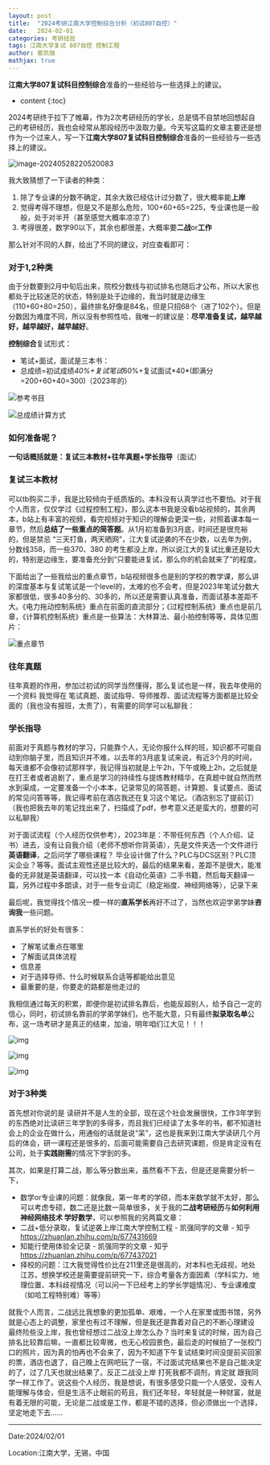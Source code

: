 ```yaml
---
layout: post
title:  "2024考研江南大学控制综合分析（初试807自控）"
date:   2024-02-01
categories: 考研经验
tags: 江南大学复试 807自控 控制工程 
author: 娄凯强
mathjax: true
---
```


**江南大学807复试科目控制综合**准备的一些经验与一些选择上的建议。









* content
{:toc}


2024考研终于拉下了帷幕，作为2次考研经历的学长，总是情不自禁地回想起自己的考研经历，我也会经常从那段经历中汲取力量。今天写这篇的文章主要还是想作为一个过来人，写一下**江南大学807复试科目控制综合**准备的一些经验与一些选择上的建议。

![image-20240528220520083](C:\Users\dell\AppData\Roaming\Typora\typora-user-images\image-20240528220520083.png)





我大致猜想了一下读者的种类：

1.  除了专业课的分数不确定，其余大致已经估计过分数了，很大概率能**上岸** 
2.  觉得考得不理想，但是又不是那么危险，100+60+65=225，专业课也是一般般，处于对半开（甚至感觉大概率凉凉了） 
3.  考得很差，数学90以下，其余也都很差，大概率要**二战**or**工作** 

那么针对不同的人群，给出了不同的建议，对应查看即可：

### 对于1,2种类

由于分数要到2月中旬后出来，院校分数线与初试排名也随后才公布，所以大家也都处于比较迷茫的状态，特别是处于边缘的，我当时就是边缘生（110+60+80=250），最终排名好像是84名，但是只招68个（进了102个）。但是分数因为难度不同，所以没有参照性哈，我唯一的建议是：**尽早准备复试，越早越好，越早越好，越早越好**。

**控制综合**复试形式：

- 笔试+面试，面试是三本书：
- 总成绩=初试成绩*40%+复试笔试*60%+复试面试\*40*(即满分=200+60+40=300)（2023年的）

![参考书目](https://pica.zhimg.com/80/v2-c3e41770339b7d060937ea3ca21bfecd_720w.png?source=d16d100b)







![总成绩计算方式](https://pica.zhimg.com/80/v2-f0843d31b9ac16ece0af361aacce5e9b_720w.png?source=d16d100b)





### 如何准备呢？

**一句话概括就是：复试三本教材+往年真题+学长指导**（面试）

### 复试三本教材

可以tb购买二手，我是比较倾向于纸质版的。本科没有认真学过也不要怕。对于我个人而言，仅仅学过《过程控制工程》，那么这本书我是没看b站视频的，其余两本，b站上有丰富的视频，看完视频对于知识的理解会更深一些，对照着课本每一章节，然后**总结了一些重点的简答题**。从1月初准备到3月底，时间还是很充裕的，但是禁忌 “三天打鱼，两天晒网”，江大复试逆袭的不在少数，以去年为例，分数线358，而一些370、380 的考生都没上岸，所以说江大的复试比重还是较大的，特别是边缘生，要准备充分到“只要能进复试，那么你的机会就来了”的程度。

下面给出了一些我给出的重点章节，b站视频很多也是别的学校的教学课，那么讲的深度基本与复试笔试是一个level的，太难的也不会考，但是2023年笔试分数大家都很低，很多40多分的、30多的，所以还是需要认真准备，而面试基本差距不大。《电力拖动控制系统》重点在前面的直流部分；《过程控制系统》重点也是前几章，《计算机控制系统》重点是一些算法：大林算法、最小拍控制等等，具体见图片：

![重点章节](https://picx.zhimg.com/80/v2-0a93bdf5ab50871bb5579e5fabf48da9_720w.jpeg?source=d16d100b)







### 往年真题

往年真题的作用，参加过初试的同学当然懂得，那么复试也是一样，我去年使用的一个资料 我觉得在 笔试真题、面试指导、导师推荐、面试流程等方面都是比较全面的（我也没有报班，太贵了），有需要的同学可以私聊我：



### 学长指导

前面对于真题与教材的学习，只能靠个人，无论你报什么样的班，知识都不可能自动到你脑子里，而且知识并不难，以去年的3月底复试来说，有近3个月的时间，每天谁都不会像初试那样学，我记得当初就是上午2h，下午或晚上2h，之后就是在打王者或者追剧了，重点是学习的持续性与提炼教材精华，在真题中就自然而然水到渠成，一定要准备一个小本本，记录常见的简答题，计算题、复试要点、面试的常见问答等等，我记得考前在酒店我还在复习这个笔记。（酒店别忘了提前订）（我也把我去年的笔记找出来了，扫描成了pdf，参考意义还是蛮大的，想要的可以私聊我）

对于面试流程（个人经历仅供参考），2023年是：不带任何东西（个人介绍、证书）进去，没有让自我介绍（老师不想听你背英语），先是文件夹选一个文件进行**英语翻译**，之后问学了哪些课程？ 毕业设计做了什么？PLC与DCS区别？PLC顶尖企业？等等。面试主观性还是比较大的，最后的结果来看，差距不是很大，能准备的无非就是英语翻译，可以找一本《自动化英语》二手书籍，然后每天翻译一篇，另外过程中多朗读，对于一些专业词汇（稳定裕度、神经网络等），记录下来

最后呢，我觉得找个情况一模一样的**直系学长**再好不过了，当然也欢迎学弟学妹**咨询我**一些问题。

直系学长的好处有很多：

- 了解笔试重点在哪里
- 了解面试具体流程
- 信息差
- 对于选择导师、什么时候联系合适等都能给出意见
- 最重要的是，你要走的路都是他走过的 

我相信通过每天的积累，即便你是初试排名靠后，也能反超别人，给予自己一定的信心，同时，初试排名靠前的学弟学妹们，也不能大意，只有最终**拟录取名单**公布，这一场考研才是真正的结束，加油，明年咱们江大见！！！

![img](https://pica.zhimg.com/80/v2-55b6e900f95b8f07ed2cd11017359af6_720w.jpeg?source=d16d100b)







![img](https://pic1.zhimg.com/80/v2-8e5a32141ea55d1b8b547e8adec70136_720w.jpeg?source=d16d100b)







![img](https://picx.zhimg.com/80/v2-12d2acfcb700726a405c561f28896277_720w.jpeg?source=d16d100b)







### 对于3种类

首先想对你说的是 读研并不是人生的全部，现在这个社会发展很快，工作3年学到的东西绝对比读研三年学到的多得多，而且我们已经读了太多年的书，都不知道社会上的企业在做什么，用通俗的话就是说“呆”，这也是我来到江南大学读研几个月后的体会，研一课程还是很多的，后面可能需要自己去研究课题，但是肯定没有在公司，处于**实践刚需**的情况下学到的多。

其次，如果是打算二战，那么等分数出来，虽然看不下去，但是还是需要分析一下，

- 数学or专业课的问题：就像我，第一年考的学硕，而本来数学就不太好，那么可以考虑专硕，数二还是比数一简单很多，关于我的**二战考研经历**与**如何利用 神经网络技术 学好数学**，可以参照我的另两篇文章：                
- 二战+低分录取，复试逆袭上岸江南大学控制工程 - 凯强同学的文章 - 知乎
  https://zhuanlan.zhihu.com/p/677431669
- 知能行使用体验全记录 - 凯强同学的文章 - 知乎
  https://zhuanlan.zhihu.com/p/677437021
- 择校的问题：江大我觉得性价比在211里还是很高的，对本科也无歧视，地处江苏，想换学校还是需要提前研究一下，综合考量各方面因素（学科实力、地理位置、本科歧视情况（可以问一下已经考上的学长学姐情况）、专业课难度（如哈工程特别难）等等）

就我个人而言，二战远比我想象的更加孤单、艰难，一个人在家里或图书馆，另外就是心态上的调整，家里也有过不理解，但是我还是靠着对自己的不断心理建设 最终险些没上岸，我也曾经想过二战没上岸怎么办？当时来复试的时候，因为自己排名比较靠后嘛，一直都比较卑微，也无心校园景色，最后走的时候拍了一张校门口的照片，因为真的怕再也不会来了，因为不知道下午复试结束时间没提前买回家的票，酒店也退了，自己晚上在网吧玩了一宿，不过面试完结果也不是自己能决定的了，过了几天也就出结果了。反正二战没上岸 打死我都不调剂，肯定就 跟我同学一样工作了。说这些个人经历，我是想说，有很多感受只能一个人感受，没有人能理解与体会，但是生活不止眼前的苟且，我们还年轻，年轻就是一种财富，就是有着无限的可能，无论是二战或是工作，都是不错的选择，但必须做出一个选择，坚定地走下去……

----

Date:2024/02/01

Location:江南大学，无锡，中国